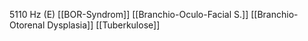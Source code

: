 5110 Hz (E)
[[BOR-Syndrom]]
[[Branchio-Oculo-Facial S.]]
[[Branchio-Otorenal Dysplasia]]
[[Tuberkulose]]